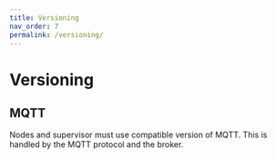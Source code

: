 ```yaml
---
title: Versioning
nav_order: 7
permalink: /versioning/
---
```


# Versioning

## MQTT
Nodes and supervisor must use compatible version of MQTT. This is handled by the MQTT protocol and the broker.
